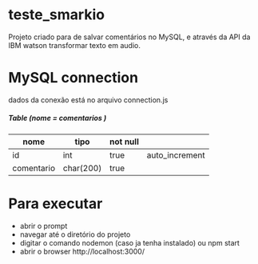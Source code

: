 # teste_smarkio

Projeto criado para de salvar comentários no MySQL, e através da API da IBM watson transformar texto em audio.

# MySQL connection
dados da conexão está no arquivo connection.js

##### Table (nome = comentarios )

| nome     | tipo       | not null|              |
| ---------| ---------- |---------|--------------|
|  id      |  int       |  true   |auto_increment|
|comentario|  char(200) |  true   |              |

# Para executar
  - abrir o prompt 
  - navegar até o diretório do projeto
  - digitar o comando nodemon (caso ja tenha instalado) ou npm start
  - abrir o browser http://localhost:3000/
